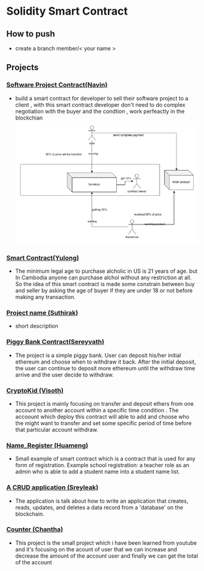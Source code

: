 # Solidity Smart Contract
## How to push
- create a branch member/< your name >


## Projects 
### [Software Project Contract(Navin)](https://github.com/seabnavin19/soliditySmartContract/tree/member/navin)
- build a smart contract for developer to sell their software project to a client , with this smart contract developer don't need to do complex negotiation with the buyer and the condtion , work perfeactly in the blockchian
![digram](https://github.com/seabnavin19/soliditySmartContract/blob/main/navin_project.png)

### [Smart Contract(Yulong)](https://github.com/seabnavin19/soliditySmartContract/tree/member/yulong)

- The minimum legal age to purchase alcholic in US is 21 years of age. but In Cambodia anyone can purchase alchol without any restriction at all. So the idea of this smart contract is made some constrain between buy and seller by asking the age of buyer if they are under 18 or not before making any transaction.

### [Project name (Suthirak)](https://github.com/seabnavin19/soliditySmartContract/tree/member/suthirak)
- short description

### [Piggy Bank Contract(Sereyvath)](https://github.com/seabnavin19/soliditySmartContract/tree/member/sereyvath)
- The project is a simple piggy bank. User can deposit his/her initial ethereum and choose when to withdraw it back. After the initial deposit, the user can continue to deposit more ethereum until the withdraw time arrive and the user decide to withdraw. 

### [CryptoKid (Visoth)](https://github.com/seabnavin19/soliditySmartContract/tree/member/Visoth)
- This project is mainly focusing on transfer and deposit ethers from one account to another account within a specific time condition . The accoount which deploy this contract will able to add and choose who the might want to transfer and set some specific period of time before that particular account withdraw.

### [Name_Register (Huameng)](https://github.com/seabnavin19/soliditySmartContract/tree/member/Huameng)
- Small example of smart contract which is a contract that is used for any form of registration. Example school registration: a teacher role as an admin who is able to add a student name into a student name list.

### [A CRUD application (Sreyleak)](https://github.com/seabnavin19/soliditySmartContract/tree/member/Sreyleak)
- The application is talk about how to write an application that creates, reads, updates, and deletes a data record from a 'database' on the blockchain.

### [Counter (Chantha)](https://github.com/seabnavin19/soliditySmartContract/tree/member/chantha)
- This project is the small project which i have been learned from youtube and it's focusing on the acount of user that we can increase and decrease the amount of the account user and finally we can get the total of the account

